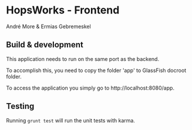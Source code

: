 # HopsWorks - Frontend
André More & Ermias Gebremeskel

## Build & development

This application needs to run on the same port as the backend.

To accomplish this, you need to copy the folder 'app' to GlassFish docroot folder.

To access the application you simply go to http://localhost:8080/app.

## Testing

Running `grunt test` will run the unit tests with karma.
